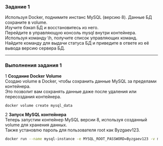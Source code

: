 ### Задание 1

Используя Docker, поднимите инстанс MySQL (версию 8). Данные БД сохраните в volume.  
Изучите бэкап БД и восстановитесь из него.  
Перейдите в управляющую консоль mysql внутри контейнера.  
Используя команду \h, получите список управляющих команд.  
Найдите команду для выдачи статуса БД и приведите в ответе из её вывода версию сервера БД.  

----

### Выполнения задания 1

1 **Создание Docker Volume**  
Создаю volume в Docker, чтобы сохранить данные MySQL за пределами контейнера.     
Это позволит вам сохранять данные даже после удаления или пересоздания контейнера.    

```bash
docker volume create mysql_data
```
2 **Запуск MySQL контейнера**      
Теперь запустим контейнер MySQL версии 8, используя созданный volume для хранения данных.   
Также установлю пароль для пользователя root как Byzgaev123.

```bash
docker run --name mysql-instance -e MYSQL_ROOT_PASSWORD=Byzgaev123 -v mysql_data:/var/lib/mysql -d -p 3306:3306 mysql:8
```
